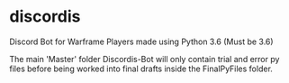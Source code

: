 # discordis
Discord Bot for Warframe Players made using Python 3.6 (Must be 3.6)

The main 'Master' folder Discordis-Bot will only contain trial and error py files before being worked into final drafts inside the FinalPyFiles folder.
